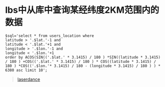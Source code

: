 # lbs中从库中查询某经纬度2KM范围内的数据

```
$sql='select * from users_location where
latitude > '.$lat.'-1 and
latitude < '.$lat.'+1 and
longitude > '.$lon.'-1 and
longitude < '.$lon.'+1
order by ACOS(SIN(('.$lat.' * 3.1415) / 180 ) *SIN((latitude * 3.1415) / 180 ) +COS(('.$lat.' * 3.1415) / 180 ) * COS((latitude * 3.1415) / 180 ) *COS(('.$lon.'* 3.1415) / 180 - (longitude * 3.1415) / 180 ) ) * 6380 asc limit 10';
```
> [laserdance](http://m.oschina.net/blog/40854)
